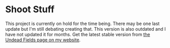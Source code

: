 # Shoot Stuff
This project is currently on hold for the time being. There may be one last update but I'm still debating creating that. This version is also outdated and I have not updated it for months. Get the latest stable version from [the Undead Fields page on my website](https://sites.google.com/site/sidedvirusartandanimation/games/undead-fields).
